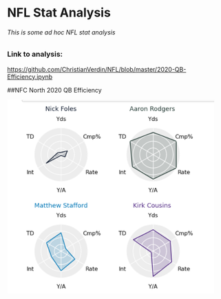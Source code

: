 # NFL Stat Analysis
###### This is some ad hoc NFL stat analysis



### Link to analysis:

https://github.com/ChristianVerdin/NFL/blob/master/2020-QB-Efficiency.ipynb


##NFC North 2020 QB Efficiency




![header image](https://github.com/ChristianVerdin/NFL/blob/master/NFC_North_QB_2020.PNG?raw=True)
